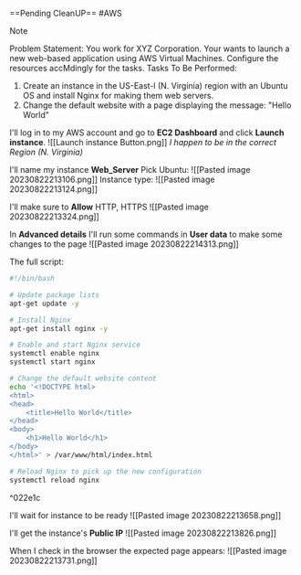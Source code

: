 ==Pending CleanUP==
#AWS

> [!NOTE]
> Problem Statement: 
> You work for XYZ Corporation. Your wants to launch a new web-based application using AWS Virtual Machines. Configure the resources accMdingly for the tasks. Tasks To Be Performed: 
> 1. Create an instance in the US-East-l (N. Virginia) region with an Ubuntu OS and install Nginx for making them web servers. 
> 2. Change the default website with a page displaying the message: "Hello World"


I'll log in to my AWS account and go to **EC2 Dashboard** and click **Launch instance**. 
![[Launch instance Button.png]]
*I happen to be in the correct Region (N. Virginia)*

I'll name my instance **Web_Server**
Pick Ubuntu:
![[Pasted image 20230822213106.png]]
Instance type:
![[Pasted image 20230822213124.png]]

I'll make sure to **Allow** HTTP, HTTPS 
![[Pasted image 20230822213324.png]]

In **Advanced details** I'll run some commands in **User data** to make some changes to the page
![[Pasted image 20230822214313.png]]

The full script:
```bash
#!/bin/bash

# Update package lists
apt-get update -y

# Install Nginx
apt-get install nginx -y

# Enable and start Nginx service
systemctl enable nginx
systemctl start nginx

# Change the default website content
echo '<!DOCTYPE html>
<html>
<head>
    <title>Hello World</title>
</head>
<body>
    <h1>Hello World</h1>
</body>
</html>' > /var/www/html/index.html

# Reload Nginx to pick up the new configuration
systemctl reload nginx
```

^022e1c


I'll wait for instance to be ready
![[Pasted image 20230822213658.png]]

I'll get the instance's **Public IP**
![[Pasted image 20230822213826.png]]

When I check in the browser the expected page appears:
![[Pasted image 20230822213731.png]]
